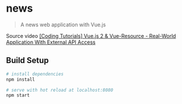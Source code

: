 # news

> A news web application with Vue.js

Source video [\[Coding Tutorials\] Vue.js 2 & Vue-Resource - Real-World Application With External API Access](https://www.youtube.com/watch?v=c8jnwiDGVGA)

## Build Setup

``` bash
# install dependencies
npm install

# serve with hot reload at localhost:8080
npm start
